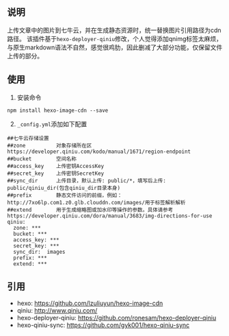 ## 说明
上传文章中的图片到七牛云，并在生成静态资源时，统一替换图片引用路径为cdn路径。
该插件基于`hexo-deployer-qiniu`修改，个人觉得添加qnimg标签太麻烦，与原生markdown语法不自然，感觉很鸡肋，因此删减了大部分功能，仅保留文件上传的部分。

## 使用
1. 安装命令
```
npm install hexo-image-cdn --save
```

2. `_config.yml`添加如下配置
```
##七牛云存储设置
##zone          对象存储所在区 https://developer.qiniu.com/kodo/manual/1671/region-endpoint
##bucket        空间名称
##access_key    上传密钥AccessKey
##secret_key    上传密钥SecretKey
##sync_dir      上传目录，默认上传: public/*，填写后上传: public/qiniu_dir(包含qiniu_dir目录本身)
##prefix        静态文件访问的前缀，例如：http://7xo6lp.com1.z0.glb.clouddn.com/images/用于标签解析解析
##extend        用于生成缩略图或加水印等操作的参数。具体请参考https://developer.qiniu.com/dora/manual/3683/img-directions-for-use
qiniu:
  zone: ***
  bucket: ***
  access_key: ***
  secret_key: ***
  sync_dir:  images
  prefix: ***
  extend: ***
```

## 引用
* hexo: https://github.com/lzuliuyun/hexo-image-cdn
* qiniu: http://www.qiniu.com/
* hexo-deployer-qiniu: https://github.com/ronesam/hexo-deployer-qiniu
* hexo-qiniu-sync: https://github.com/gyk001/hexo-qiniu-sync
